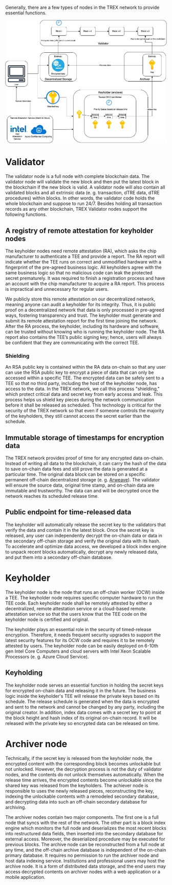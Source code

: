 Generally, there are a few types of nodes in the TREX network to provide essential functions.

![TREX-arch](trex-arch.jpg)

# Validator
The validator node is a full node with complete blockchain data. The validator node will validate the new block and then put the latest block in the blockchain if the new block is valid. A validator node will also contain all validated blocks and all extrinsic data (e. g. transaction, dTRE data, dTRE procedures) within blocks. In other words, the validator code holds the whole blockchain and suppose to run 24/7. Besides holding all transaction records as any other blockchain, TREX Validator nodes support the following functions.
## A registry of remote attestation for keyholder nodes
The keyholder nodes need remote attestation (RA), which asks the chip manufacturer to authenticate a TEE and provide a report. The RA report will indicate whether the TEE runs on correct and unmodified hardware with a fingerprint of the pre-agreed business logic. All keyholders agree with the same business logic so that no malicious code can leak the protected secret prematurely. It was required to finish a registration process and have an account with the chip manufacturer to acquire a RA report. This process is impractical and unnecessary for regular users. 

We publicly store this remote attestation on our decentralized network, meaning anyone can audit a keyholder for its integrity. Thus, it is public proof on a decentralized network that data is only processed in pre-agreed ways, fostering transparency and trust. The keyholder must generate and submit its remote attestation report for the first time joining the network. After the RA process, the keyholder, including its hardware and software, can be trusted without knowing who is running the keyholder node. The RA report also contains the TEE’s public signing key; hence, users will always be confident that they are communicating with the correct TEE. 

### Shielding
An RSA public key is contained within the RA data on-chain so that any user can use the RSA public key to encrypt a piece of data that can only be accessed within a specific TEE. The encrypted data can be safely sent to a TEE so that no third party, including the host of the keyholder node, has access to the data. In the TREX network, we call this process "shielding," which protect critical data and secret key from early access and leak. This process helps us shield key pieces during the network communication before it shall be released as scheduled. This technology is critical for the security of the TREX network so that even if someone controls the majority of the keyholders, they still cannot access the secret earlier than the schedule.

## Immutable storage of timestamps for encryption data
The TREX network provides proof of time for any encrypted data on-chain. Instead of writing all data to the blockchain, it can carry the hash of the data to save on-chain data fees and still prove the data is generated at a particular time. The original data block can be stored on a specific permanent off-chain decentralized storage (e. g. [Arweave](https://www.arweave.org)). The validator will ensure the source data, original time stamp, and on-chain data are immutable and trustworthy. The data can and will be decrypted once the network reaches its scheduled release time.

## Public endpoint for time-released data
The keyholder will automatically release the secret key to the validators that verify the data and contain it in the latest block. Once the secret key is released, any user can independently decrypt the on-chain data or data in the secondary off-chain storage and verify the original data with its hash. To accelerate and optimize data access, we developed a block index engine to unpack recent blocks automatically, decrypt any newly released data, and put them into a secondary off-chain database.

# Keyholder
The keyholder node is the node that runs an off-chain worker (OCW) inside a TEE. The keyholder node requires specific computer hardware to run the TEE code. Each keyholder node shall be remotely attested by either a decentralized, remote attestation service or a cloud-based remote attestation service so that the users know that the TEE code on the keyholder node is certified and original.

The keyholder plays an essential role in the security of timed-release encryption. Therefore, it needs frequent security upgrades to support the latest security features for its OCW code and requires it to be remotely attested by users.
The keyholder node can be easily deployed on 6-10th gen Intel Core Computers and cloud servers with Intel Xeon Scalable Processors (e. g. Azure Cloud Service).

## Keyholding
The keyholder node serves an essential function in holding the secret keys for encrypted on-chain data and releasing it in the future. The business logic inside the keyholder's TEE will release the private keys based on its schedule. The release schedule is generated when the data is encrypted and sent to the network and cannot be changed by any party, including the original creator. In addition, index data comes with a secret key to point at the block height and hash index of its original on-chain record. It will be released with the private key so encrypted data can be released on time.

# Archiver node
Technically, if the secret key is released from the keyholder node, the encrypted content with the corresponding block becomes unlockable but not unlocked. However, the decryption process is not the duty of validator nodes, and the contents do not unlock themselves automatically. When the release time arrives, the encrypted contents become unlockable since the shared key was released from the keyholders. The achiever node is responsible to uses the newly released pieces, reconstructing the key, indexing the unlockable contents with a remodeled secondary database, and decrypting data into such an off-chain secondary database for archiving.

The archiver nodes contain two major components. The first one is a full node that syncs with the rest of the network. The other part is a block index engine which monitors the full node and deserializes the most recent blocks into restructured data fields, then inserted into the secondary database for external access. Moreover, the deserialized procedure may be executed for previous blocks. The archive node can be reconstructed from a full node at any time, and the off-chain archive database is independent of the on-chain primary database. It requires no permission to run the archiver node and host data indexing service. Institutions and professional users may host the archive node. It is a form of distributed data storage, and the end users may access decrypted contents on archiver nodes with a web application or a mobile application.